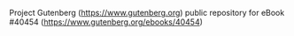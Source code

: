 Project Gutenberg (https://www.gutenberg.org) public repository for eBook #40454 (https://www.gutenberg.org/ebooks/40454)
